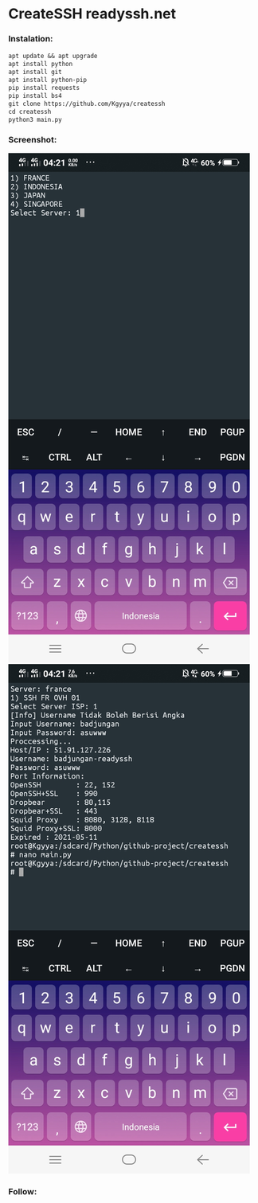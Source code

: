 # CreateSSH readyssh.net
### Instalation:
```
apt update && apt upgrade
apt install python
apt install git
apt install python-pip
pip install requests
pip install bs4
git clone https://github.com/Kgyya/createssh
cd createssh
python3 main.py
```
### Screenshot:
![IMG](https://github.com/Kgyya/createssh/blob/main/ssatu.JPG)
![IMG2](https://github.com/Kgyya/createssh/blob/main/ssdua.JPG)

### Follow:

